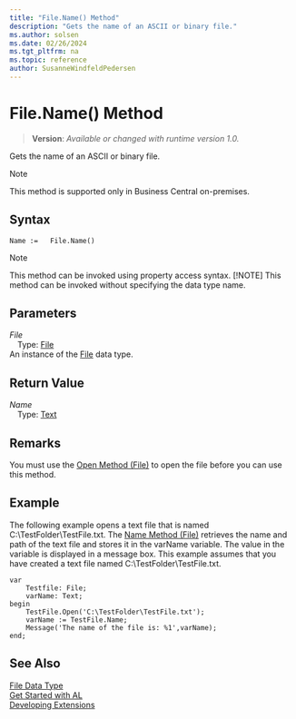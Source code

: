 ```yaml
---
title: "File.Name() Method"
description: "Gets the name of an ASCII or binary file."
ms.author: solsen
ms.date: 02/26/2024
ms.tgt_pltfrm: na
ms.topic: reference
author: SusanneWindfeldPedersen
---
```

[//]: # (START>DO_NOT_EDIT)
[//]: # (IMPORTANT:Do not edit any of the content between here and the END>DO_NOT_EDIT.)
[//]: # (Any modifications should be made in the .xml files in the ModernDev repo.)
# File.Name() Method
> **Version**: _Available or changed with runtime version 1.0._

Gets the name of an ASCII or binary file.

> [!NOTE]
> This method is supported only in Business Central on-premises.

## Syntax
```AL
Name :=   File.Name()
```
> [!NOTE]
> This method can be invoked using property access syntax.
> [!NOTE]
> This method can be invoked without specifying the data type name.
## Parameters
*File*  
&emsp;Type: [File](file-data-type.md)  
An instance of the [File](file-data-type.md) data type.  

## Return Value
*Name*  
&emsp;Type: [Text](../text/text-data-type.md)  



[//]: # (IMPORTANT: END>DO_NOT_EDIT)

## Remarks

You must use the [Open Method \(File\)](../../methods-auto/file/file-open-method.md) to open the file before you can use this method.  
  
## Example  

The following example opens a text file that is named C:\\TestFolder\\TestFile.txt. The [Name Method \(File\)](../../methods-auto/file/file-name-method.md) retrieves the name and path of the text file and stores it in the varName variable. The value in the variable is displayed in a message box. This example assumes that you have created a text file named C:\\TestFolder\\TestFile.txt.

```al
var
    Testfile: File;
    varName: Text;
begin
    TestFile.Open('C:\TestFolder\TestFile.txt');  
    varName := TestFile.Name;  
    Message('The name of the file is: %1',varName);  
end;
```  
  

## See Also
[File Data Type](file-data-type.md)  
[Get Started with AL](../../devenv-get-started.md)  
[Developing Extensions](../../devenv-dev-overview.md)